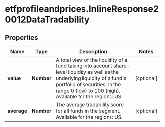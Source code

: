 # etfprofileandprices.InlineResponse20012DataTradability

## Properties

Name | Type | Description | Notes
------------ | ------------- | ------------- | -------------
**value** | **Number** | A total view of the liquidity of a fund taking into account share-level liquidity as well as the underlying liquidity of a fund&#39;s portfolio of securities. In the range 0 (low) to 100 (high). Available for the regions: US. | [optional] 
**average** | **Number** | The average tradability score for all funds in the segment. Available for the regions: US. | [optional] 


